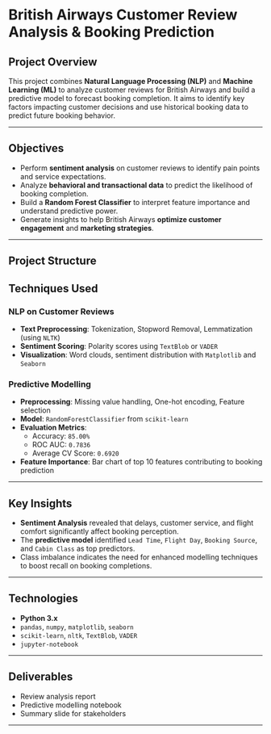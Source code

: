 # British Airways Customer Review Analysis & Booking Prediction

## Project Overview

This project combines **Natural Language Processing (NLP)** and **Machine Learning (ML)** to analyze customer reviews for British Airways and build a predictive model to forecast booking completion. It aims to identify key factors impacting customer decisions and use historical booking data to predict future booking behavior.

---

## Objectives

- Perform **sentiment analysis** on customer reviews to identify pain points and service expectations.
- Analyze **behavioral and transactional data** to predict the likelihood of booking completion.
- Build a **Random Forest Classifier** to interpret feature importance and understand predictive power.
- Generate insights to help British Airways **optimize customer engagement** and **marketing strategies**.

---

## Project Structure

## Techniques Used

### NLP on Customer Reviews
- **Text Preprocessing**: Tokenization, Stopword Removal, Lemmatization (using `NLTK`)
- **Sentiment Scoring**: Polarity scores using `TextBlob` or `VADER`
- **Visualization**: Word clouds, sentiment distribution with `Matplotlib` and `Seaborn`

### Predictive Modelling
- **Preprocessing**: Missing value handling, One-hot encoding, Feature selection
- **Model**: `RandomForestClassifier` from `scikit-learn`
- **Evaluation Metrics**:
  - Accuracy: `85.00%`
  - ROC AUC: `0.7836`
  - Average CV Score: `0.6920`
- **Feature Importance**: Bar chart of top 10 features contributing to booking prediction

---

## Key Insights

- **Sentiment Analysis** revealed that delays, customer service, and flight comfort significantly affect booking perception.
- The **predictive model** identified `Lead Time`, `Flight Day`, `Booking Source`, and `Cabin Class` as top predictors.
- Class imbalance indicates the need for enhanced modelling techniques to boost recall on booking completions.

---

## Technologies

- **Python 3.x**
- `pandas`, `numpy`, `matplotlib`, `seaborn`
- `scikit-learn`, `nltk`, `TextBlob`, `VADER`
- `jupyter-notebook`

---

## Deliverables

- Review analysis report
- Predictive modelling notebook
- Summary slide for stakeholders

---

